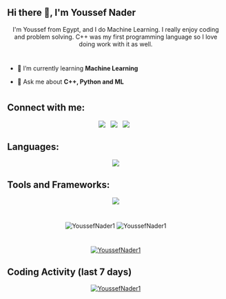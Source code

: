## Hi there 👋, I'm Youssef Nader

<div align="center">
I'm Youssef from Egypt, and I do Machine Learning. I really enjoy coding and problem solving. C++ was my first programming language so I love doing work with it as well.
</div>

#

- 🌱 I’m currently learning **Machine Learning**

- 💬 Ask me about **C++, Python and ML**

#

## Connect with me:
<div align="center">

[<img src="https://img.shields.io/badge/LinkedIn-0077B5?style=for-the-badge&logo=linkedin&logoColor=white"/>](https://www.linkedin.com/in/youssef-nader-958350215/)  &nbsp; 
[<img src="https://img.shields.io/badge/Facebook-1877F2?style=for-the-badge&logo=facebook&logoColor=white"/>](https://www.facebook.com/profile.php?id=100008329906416)  &nbsp;
[<img src="https://img.shields.io/badge/Gmail-D14836?style=for-the-badge&logo=gmail&logoColor=white"/>](mailto:youssefnadermichel@gmail.com)  &nbsp;


</div>

## Languages:
&NewLine;

<div align="center">
    <img src="https://skillicons.dev/icons?i=cpp,c,java,dart,cs,js,html,css,py,scala" />
</div>

## Tools and Frameworks:
&NewLine;

<div align="center">
    <img src="https://skillicons.dev/icons?i=androidstudio,flutter,firebase,visualstudio,vscode,git,bash,linux,nodejs,qt,sqlite,mysql,tensorflow,blender,unity,idea,pr,ps&perline=6" />
</div>


#
<div align="center">
    <img align="center" src="https://github-readme-stats.vercel.app/api?username=YoussefNader1&show_icons=true&theme=github_dark&hide_border=true&line_height=27" alt="YoussefNader1" />
    <img align="center" src="https://github-readme-stats.vercel.app/api/top-langs/?username=YoussefNader1&exclude_repo=Commercial-Store&langs_count=3&theme=github_dark&hide_border=true" alt="YoussefNader1" />
</div>

<!--
# 
<div align="center">
<p><img align="center" src="https://github-readme-stats.vercel.app/api/wakatime?username=YoussefNader1&theme=github_dark&hide_border=true&v=2&langs_count=4" alt="YoussefNader1" /></p>
</div>
-->
#

<div align="center">
<a href="https://github.com/anuraghazra/github-readme-stats">
<img align="center" src="https://github-readme-streak-stats.herokuapp.com?user=YoussefNader1&theme=github-dark-blue&hide_border=true" alt="YoussefNader1" />
</a>
</div>



<!-- WakaTime Stats -->
## Coding Activity (last 7 days)

  
<div align="center">
<a href="https://wakatime.com/@yusufnasserdev" target="_blank">
<img align="center" src="https://github-readme-stats.vercel.app/api/wakatime?username=YoussefNader1&&theme=github_dark&hide_border=true&v=2&langs_count=4&range=last_7_days" alt="YoussefNader1"/>
</a>
</div>
